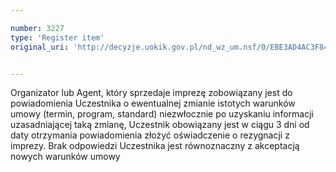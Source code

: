```yaml
---

number: 3227
type: 'Register item'
original_uri: 'http://decyzje.uokik.gov.pl/nd_wz_um.nsf/0/EBE3AD4AC3F84822C1257A0D002EC156?OpenDocument'


---
```


Organizator lub Agent, który sprzedaje imprezę zobowiązany jest do powiadomienia Uczestnika o ewentualnej zmianie istotych warunków umowy (termin, program, standard) niezwłocznie po uzyskaniu informacji uzasadniającej taką zmianę, Uczestnik obowiązany jest w ciągu 3 dni od daty otrzymania powiadomienia złożyć oświadczenie o rezygnacji z imprezy. Brak odpowiedzi Uczestnika jest równoznaczny z akceptacją nowych warunków umowy
